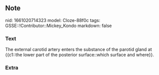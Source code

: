 ## Note
nid: 1661020714323
model: Cloze-88f0c
tags: GSSE::!Contributor::Mickey_Kondo
markdown: false

### Text
The external carotid artery enters the substance of the parotid gland at {{c1::the lower part of the posterior surface::which surface and where}}.

### Extra

